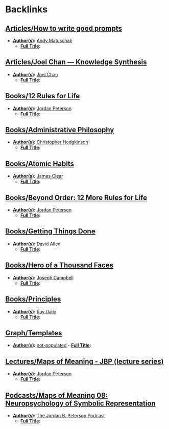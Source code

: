 
# Backlinks
## [Articles/How to write good prompts](<Articles/How to write good prompts.md>)
- **[Author(s)](<Author(s).md>):** [Andy Matuschak](<Andy Matuschak.md>)
    - **[Full Title](<Full Title.md>):**

## [Articles/Joel Chan — Knowledge Synthesis](<Articles/Joel Chan — Knowledge Synthesis.md>)
- **[Author(s)](<Author(s).md>):** [Joel Chan](<Joel Chan.md>)
    - **[Full Title](<Full Title.md>):**

## [Books/12 Rules for Life](<Books/12 Rules for Life.md>)
- **[Author(s)](<Author(s).md>):** [Jordan Peterson](<Jordan Peterson.md>)
    - **[Full Title](<Full Title.md>):**

## [Books/Administrative Philosophy](<Books/Administrative Philosophy.md>)
- **[Author(s)](<Author(s).md>):** [Christopher Hodgkinson](<Christopher Hodgkinson.md>)
    - **[Full Title](<Full Title.md>):**

## [Books/Atomic Habits](<Books/Atomic Habits.md>)
- **[Author(s)](<Author(s).md>):** [James Clear](<James Clear.md>)
    - **[Full Title](<Full Title.md>):**

## [Books/Beyond Order: 12 More Rules for Life](<Books/Beyond Order: 12 More Rules for Life.md>)
- **[Author(s)](<Author(s).md>):** [Jordan Peterson](<Jordan Peterson.md>)
    - **[Full Title](<Full Title.md>):**

## [Books/Getting Things Done](<Books/Getting Things Done.md>)
- **[Author(s)](<Author(s).md>):** [David Allen](<David Allen.md>)
    - **[Full Title](<Full Title.md>):**

## [Books/Hero of a Thousand Faces](<Books/Hero of a Thousand Faces.md>)
- **[Author(s)](<Author(s).md>):** [Joseph Campbell](<Joseph Campbell.md>)
    - **[Full Title](<Full Title.md>):**

## [Books/Principles](<Books/Principles.md>)
- **[Author(s)](<Author(s).md>):** [Ray Dalio](<Ray Dalio.md>)
    - **[Full Title](<Full Title.md>):**

## [Graph/Templates](<Graph/Templates.md>)
- **[Author(s)](<Author(s).md>):** [not-populated](<not-populated.md>)
                - **[Full Title](<Full Title.md>):**

## [Lectures/Maps of Meaning - JBP (lecture series)](<Lectures/Maps of Meaning - JBP (lecture series).md>)
- **[Author(s)](<Author(s).md>):** [Jordan Peterson](<Jordan Peterson.md>)
    - **[Full Title](<Full Title.md>):**

## [Podcasts/Maps of Meaning 08: Neuropsychology of Symbolic Representation](<Podcasts/Maps of Meaning 08: Neuropsychology of Symbolic Representation.md>)
- **[Author(s)](<Author(s).md>):** [The Jordan B. Peterson Podcast](<The Jordan B. Peterson Podcast.md>)
    - **[Full Title](<Full Title.md>):**

